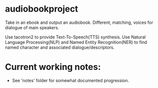 # audiobookproject
Take in an ebook and output an audiobook. Different, matching, voices for dialogue of main speakers.

Use tacotron2 to provide Text-To-Speech(TTS) synthesis.
Use Natural Language Processing(NLP) and Named Entity Recognition(NER) to find named character and associated dialogue/descriptors.

# Current working notes:
- See 'notes' folder for somewhat documented progression.
